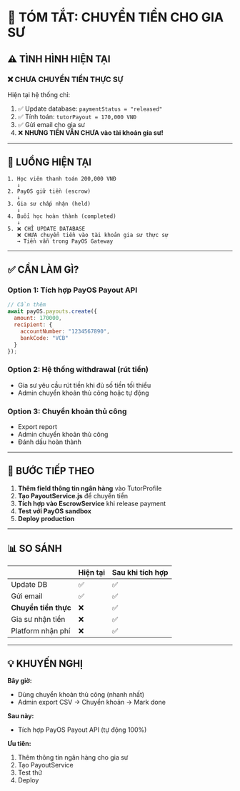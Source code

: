 # 💸 TÓM TẮT: CHUYỂN TIỀN CHO GIA SƯ

## ⚠️ TÌNH HÌNH HIỆN TẠI

### **❌ CHƯA CHUYỂN TIỀN THỰC SỰ**

Hiện tại hệ thống chỉ:
1. ✅ Update database: `paymentStatus = "released"`
2. ✅ Tính toán: `tutorPayout = 170,000 VNĐ`
3. ✅ Gửi email cho gia sư
4. ❌ **NHƯNG TIỀN VẪN CHƯA vào tài khoản gia sư!**

---

## 🎯 LUỒNG HIỆN TẠI

```
1. Học viên thanh toán 200,000 VNĐ
   ↓
2. PayOS giữ tiền (escrow)
   ↓
3. Gia sư chấp nhận (held)
   ↓
4. Buổi học hoàn thành (completed)
   ↓
5. ❌ CHỈ UPDATE DATABASE
   ❌ CHƯA chuyển tiền vào tài khoản gia sư thực sự
   → Tiền vẫn trong PayOS Gateway
```

---

## ✅ CẦN LÀM GÌ?

### **Option 1: Tích hợp PayOS Payout API**

```javascript
// Cần thêm
await payOS.payouts.create({
  amount: 170000,
  recipient: {
    accountNumber: "1234567890",
    bankCode: "VCB"
  }
});
```

### **Option 2: Hệ thống withdrawal (rút tiền)**

- Gia sư yêu cầu rút tiền khi đủ số tiền tối thiểu
- Admin chuyển khoản thủ công hoặc tự động

### **Option 3: Chuyển khoản thủ công**

- Export report
- Admin chuyển khoản thủ công
- Đánh dấu hoàn thành

---

## 🚀 BƯỚC TIẾP THEO

1. **Thêm field thông tin ngân hàng** vào TutorProfile
2. **Tạo PayoutService.js** để chuyển tiền
3. **Tích hợp vào EscrowService** khi release payment
4. **Test với PayOS sandbox**
5. **Deploy production**

---

## 📊 SO SÁNH

| | Hiện tại | Sau khi tích hợp |
|---|---------|------------------|
| Update DB | ✅ | ✅ |
| Gửi email | ✅ | ✅ |
| **Chuyển tiền thực** | ❌ | ✅ |
| Gia sư nhận tiền | ❌ | ✅ |
| Platform nhận phí | ❌ | ✅ |

---

## 💡 KHUYẾN NGHỊ

**Bây giờ:**
- Dùng chuyển khoản thủ công (nhanh nhất)
- Admin export CSV → Chuyển khoản → Mark done

**Sau này:**
- Tích hợp PayOS Payout API (tự động 100%)

**Ưu tiên:**
1. Thêm thông tin ngân hàng cho gia sư
2. Tạo PayoutService
3. Test thử
4. Deploy


